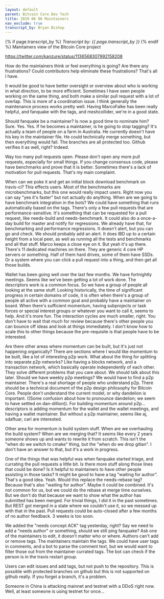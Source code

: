 ```yaml
---
layout: default
parent: Bitcoin Core Dev Tech
title: 2019 06 06 Maintainers
nav_exclude: true
transcript_by: Bryan Bishop
---
```


{% if page.transcript_by %} <i>Transcript by:
{{ page.transcript_by }}</i> {% endif %} Maintainers view of the Bitcoin
Core project

<https://twitter.com/kanzure/status/1136568307992158208>

How do the maintainers think or feel everything is going? Are there any
frustrations? Could contributors help eliminate these frustrations?
That's all I have.

It would be good to have better oversight or overview about who is
working in what direction, to be more efficient. Sometimes I have seen
people working on the same thing, and both make a similar pull request
with a lot of overlap. This is more of a coordination issue. I think
generally the maintenance process works pretty well. Having MarcoFalke
has been really helpful, and fanquake with the tags, and meshcollider,
we're in a good state.

Should fanquake be a maintainer? Is now a good time to nominate him?
Sure. Yes. Yes. If he becomes a maintainer, is he going to stop tagging?
It's actually a team of people on a farm in Australia. He currently
doesn't have his key in the maintainer file. He could technically merge
something, but then everything would fail. The branches are all
protected too. Github verifies it as well, right? Indeed.

Way too many pull requests open. Please don't open any more pull
requests, especially for small things. If you change consensus code,
please have benchmarks and prove that it is better. Sometimes there's a
lack of motivation for pull requests. That's my main complaint.

When can we poke it and get an initial block download benchmark on
travis-ci? This effects users. Most of the benchmarks are
microbenchmarks, but this one would really impact users. Right now you
can say "yes it's faster" but not actually do anything. When are we
going to have benchmark integration in the bots? We could have something
that runs automatically based on the tags. There's only a few pull
requests that are performance-sensitive. It's something that can be
requested for a pull request, like needs-build and needs-benchmark. It
could also do a once-a-day build for master and notify for regressions.
We already have that, for benchmarking and performance regressions. It
doesn't alert, but you can go and check. We should probably add an
alert. It does IBD up to a certain height from a local peer, as well as
running all the tests and benchmarks and all that stuff. Marco keeps a
close eye on it. But yeah it's up there. There's 11 dedicated machines
on there. They are generic 4 core HP servers or something. Half of them
hard drives, some of them have SSDs. Or a system where you can click a
pull request into a thing, and then get all those builds.

Wallet has been going well over the last few months. We have fortnightly
meetings. Seems like we've been getting a lot of work done. The
descriptors work is a common focus. So we have a group of people all
looking at the same stuff. Looking historically, the time of significant
progress in certain domains of code, it is often when there's a group of
people all active with a common goal and probably have a maintainer on
board. When there's sufficient momentum, having subprojects or task
forces or special interest groups or whatever you want to call it, seems
to help. And it's more fun. The interaction cycles are much smaller,
right. You don't have to wait that much for review because there's other
people you can bounce off ideas and look at things immediately. I don't
know how to scale this to other things because the pre-requisite is that
people have to be interested.

Are there other areas where momentum can be built, but it's just not
happening organically? There are sections where I would like momentum to
be built, like a lot of interesting p2p work. What about the thing for
splitting into separate p2p networks? Like having a blocks network, and
a transaction network, which basically operate independently of each
other. They solve different problems that you care about. We should talk
about this later. Should we have weekly p2p meetings? We would have to
find a p2p maintainer. There's a real shortage of people who understand
p2p. There should be a technical document of the p2p design philosophy
for Bitcoin Core. People don't understand the current model, or why
dandelion is important. ((Some confusion about how to pronounce
dandelion; we seem to have settled on dan-dillion)). For building
momentum around p2p... descriptors is adding momentum for the wallet and
the wallet meetings, and having a wallet maintainer. But without a p2p
maintainer, seems like aj, sdaftuar, carl are interested.

Other area for momentum is build system stuff. When are we overhauling
the build system? When are we merging that? It seems like every 2 years
someone shows up and wants to rewrite it from scratch. This isn't the
"when do we switch to cmake" thing, but the "when do we drop gitian". I
don't have an answer to that, but it's a work in progress.

One of the things that was helpful was when fanquake started triage, and
currating the pull requests a little bit. Is there more stuff along
those lines that could be done? Is it helpful to maintainers to have
other people assisting in those tasks? It might be good to have a tag
"waiting for author". That's a good idea. Yeah. Would this replace the
needs-rebase tag? Because that's also "waiting for author". Maybe it
could be combined. It's not common for us, but we could do the rebase at
merge time ourselves. But we don't do that because we want to show what
the author has submitted has been merged. For trivial things, I did it
in the past sometimes. But REST got merged in a state where we couldn't
use it, so we messed up with that in the past. Pull requests could be
auto-closed after a few months of no author feedback. 3 weeks is too
soon.

We added the "needs concept ACK" tag yesterday, right? Say we need to
add a "needs author" or something, should we still ping fanquake? Ask
one of the maintainers to edit, it doesn't matter who or where. Authors
can't add or remove tags. The maintainers maintain the tags. We could
have user tags in comments, and a bot to parse the comment text, but we
would want to filter those out from the maintainer currated tags. The
bot can check if the person is in the travis restart group.

Users can edit issues and add tags, but not push to the repository. This
is possible with protected branches on github but this is not supported
on github really. If you forget a branch, it's a problem.

Someone in China is attacking mainnet and testnet with a DDoS right now.
Well, at least someone is using testnet for once...
